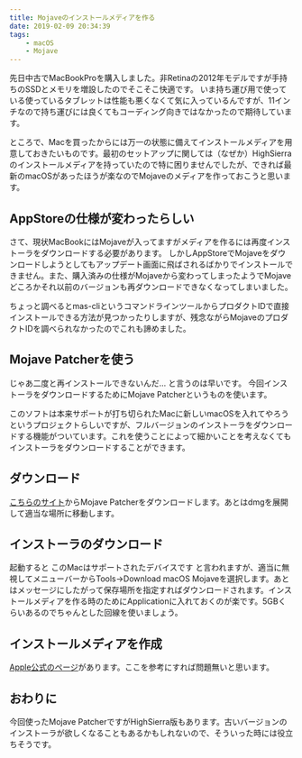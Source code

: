 ```yaml
---
title: Mojaveのインストールメディアを作る
date: 2019-02-09 20:34:39
tags: 
    - macOS
    - Mojave
---
```


先日中古でMacBookProを購入しました。非Retinaの2012年モデルですが手持ちのSSDとメモリを増設したのでそこそこ快適です。
いま持ち運び用で使っている使っているタブレットは性能も悪くなくて気に入っているんですが、11インチなので持ち運びには良くてもコーディング向きではなかったので期待しています。

ところで、Macを買ったからには万一の状態に備えてインストールメディアを用意しておきたいものです。最初のセットアップに関しては（なぜか）HighSierraのインストールメディアを持っていたので特に困りませんでしたが、できれば最新のmacOSがあったほうが楽なのでMojaveのメディアを作っておこうと思います。


## AppStoreの仕様が変わったらしい

さて、現状MacBookにはMojaveが入ってますがメディアを作るには再度インストーラをダウンロードする必要があります。
しかしAppStoreでMojaveをダウンロードしようとしてもアップデート画面に飛ばされるばかりでインストールできません。また、購入済みの仕様がMojaveから変わってしまったようでMojaveどころかそれ以前のバージョンも再ダウンロードできなくなってしまいました。

ちょっと調べるとmas-cliというコマンドラインツールからプロダクトIDで直接インストールできる方法が見つかったりしますが、残念ながらMojaveのプロダクトIDを調べられなかったのでこれも諦めました。


## Mojave Patcherを使う

じゃあ二度と再インストールできないんだ... と言うのは早いです。
今回インストーラをダウンロードするためにMojave Patcherというものを使います。

このソフトは本来サポートが打ち切られたMacに新しいmacOSを入れてやろうというプロジェクトらしいですが、フルバージョンのインストーラをダウンロードする機能がついています。これを使うことによって細かいことを考えなくてもインストーラをダウンロードすることができます。


## ダウンロード

[こちらのサイト](http://dosdude1.com/mojave/)からMojave Patcherをダウンロードします。あとはdmgを展開して適当な場所に移動します。


## インストーラのダウンロード

起動すると このMacはサポートされたデバイスです と言われますが、適当に無視してメニューバーからTools->Download macOS Mojaveを選択します。あとはメッセージにしたがって保存場所を指定すればダウンロードされます。インストールメディアを作る時のためにApplicationに入れておくのが楽です。5GBくらいあるのでちゃんとした回線を使いましょう。


## インストールメディアを作成

[Apple公式のページ](https://support.apple.com/ja-jp/HT201372)があります。ここを参考にすれば問題無いと思います。


## おわりに

今回使ったMojave PatcherですがHighSierra版もあります。古いバージョンのインストーラが欲しくなることもあるかもしれないので、そういった時には役立ちそうです。
